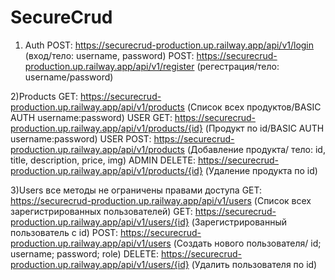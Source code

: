 # SecureCrud
1) Auth
POST: https://securecrud-production.up.railway.app/api/v1/login   (вход/тело: username, password)
POST: https://securecrud-production.up.railway.app/api/v1/register (регестрация/тело: username/password)

2)Products
GET: https://securecrud-production.up.railway.app/api/v1/products (Список всех продуктов/BASIC AUTH username:password) USER
GET: https://securecrud-production.up.railway.app/api/v1/products/{id} (Продукт по id/BASIC AUTH username:password) USER 
POST: https://securecrud-production.up.railway.app/api/v1/products (Добавление продукта/ тело: id, title, description, price, img) ADMIN
DELETE: https://securecrud-production.up.railway.app/api/v1/products/{id} (Удаление продукта по id)

3)Users все методы не ограничены правами доступа
GET: https://securecrud-production.up.railway.app/api/v1/users (Список всех зарегистрированных пользователей)
GET: https://securecrud-production.up.railway.app/api/v1/users/{id} (Зарегистрированный пользователь с id)
POST: https://securecrud-production.up.railway.app/api/v1/users (Создать нового пользователя/ id; username; password; role)
DELETE:  https://securecrud-production.up.railway.app/api/v1/users/{id} (Удалить пользователя по id)
